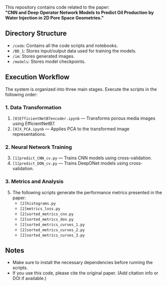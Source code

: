 This repository contains code related to the paper:  
**"CNN and Deep Operator Network Models to Predict Oil Production by Water Injection in 2D Pore Space Geometries."**

## Directory Structure

- `/code`: Contains all the code scripts and notebooks.
- `/BD_1`: Stores input/output data used for training the models.
- `/im`: Stores generated images.
- `/models`: Stores model checkpoints.

## Execution Workflow

The system is organized into three main stages. Execute the scripts in the following order:

### 1. Data Transformation
1. `[0]EfficientNetB7encoder.ipynb` — Transforms porous media images using EfficientNetB7.
2. `[0]X_PCA.ipynb` — Applies PCA to the transformed image representations.

### 2. Neural Network Training
3. `[1]predict_CNN_cv.py` — Trains CNN models using cross-validation.
4. `[1]predict_DON_cv.py` — Trains DeepONet models using cross-validation.

### 3. Metrics and Analysis
5. The following scripts generate the performance metrics presented in the paper:
   - `[2]histograms.py`
   - `[2]metrics_loss.py`
   - `[2]sorted_metrics_cnn.py`
   - `[2]sorted_metrics_don.py`
   - `[2]sorted_metrics_curves_1.py`
   - `[2]sorted_metrics_curves_2.py`
   - `[2]sorted_metrics_curves_3.py`

## Notes

- Make sure to install the necessary dependencies before running the scripts.
- If you use this code, please cite the original paper. (Add citation info or DOI if available.)
